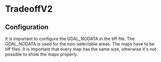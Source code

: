 # TradeoffV2

## Configuration

It is important to configure the GDAL_NODATA in the tiff file. The GDAL_NODATA is used for the non-selectable areas.
The maps have to be tiff files. It is important that every map has the same size, otherwise it's not possible to show the maps properly.
